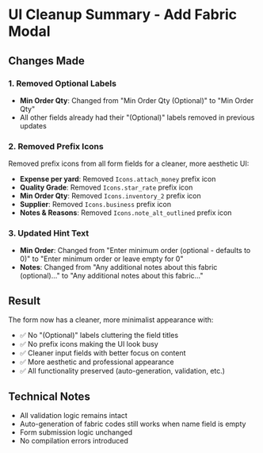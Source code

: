 # UI Cleanup Summary - Add Fabric Modal

## Changes Made

### 1. Removed Optional Labels
- **Min Order Qty**: Changed from "Min Order Qty (Optional)" to "Min Order Qty"
- All other fields already had their "(Optional)" labels removed in previous updates

### 2. Removed Prefix Icons
Removed prefix icons from all form fields for a cleaner, more aesthetic UI:
- **Expense per yard**: Removed `Icons.attach_money` prefix icon
- **Quality Grade**: Removed `Icons.star_rate` prefix icon  
- **Min Order Qty**: Removed `Icons.inventory_2` prefix icon
- **Supplier**: Removed `Icons.business` prefix icon
- **Notes & Reasons**: Removed `Icons.note_alt_outlined` prefix icon

### 3. Updated Hint Text
- **Min Order**: Changed from "Enter minimum order (optional - defaults to 0)" to "Enter minimum order or leave empty for 0"
- **Notes**: Changed from "Any additional notes about this fabric (optional)..." to "Any additional notes about this fabric..."

## Result
The form now has a cleaner, more minimalist appearance with:
- ✅ No "(Optional)" labels cluttering the field titles
- ✅ No prefix icons making the UI look busy
- ✅ Cleaner input fields with better focus on content
- ✅ More aesthetic and professional appearance
- ✅ All functionality preserved (auto-generation, validation, etc.)

## Technical Notes
- All validation logic remains intact
- Auto-generation of fabric codes still works when name field is empty
- Form submission logic unchanged
- No compilation errors introduced
